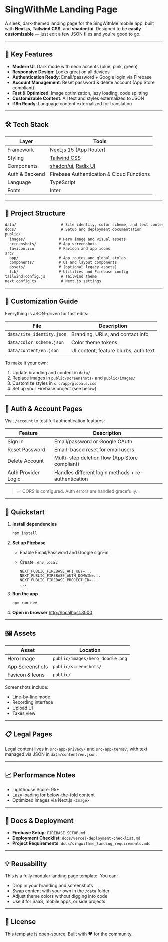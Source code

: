 # SingWithMe Landing Page

A sleek, dark-themed landing page for the SingWithMe mobile app, built with **Next.js**, **Tailwind CSS**, and **shadcn/ui**. Designed to be **easily customizable** — just edit a few JSON files and you're good to go.

---

## 🚀 Key Features

* **Modern UI**: Dark mode with neon accents (blue, pink, green)
* **Responsive Design**: Looks great on all devices
* **Authentication Ready**: Email/password + Google login via Firebase
* **Account Management**: Reset password & delete account (App Store compliant)
* **Fast & Optimized**: Image optimization, lazy loading, code splitting
* **Customizable Content**: All text and styles externalized to JSON
* **i18n Ready**: Language content externalized for translation

---

## 🛠️ Tech Stack

| Layer          | Tools                                                                     |
| -------------- | ------------------------------------------------------------------------- |
| Framework      | [Next.js 15](https://nextjs.org) (App Router)                             |
| Styling        | [Tailwind CSS](https://tailwindcss.com)                                   |
| Components     | [shadcn/ui](https://ui.shadcn.dev), [Radix UI](https://www.radix-ui.com/) |
| Auth & Backend | Firebase Authentication & Cloud Functions                                 |
| Language       | TypeScript                                                                |
| Fonts          | Inter                                                                     |

---

## 📁 Project Structure

```txt
data/                    # Site identity, color scheme, and text content
docs/                    # Setup and deployment documentation
public/
  images/               # Hero image and visual assets
  screenshots/          # App screenshots
  favicon.ico           # Favicon and app icons
src/
  app/                  # App routes and global styles
  components/           # UI and layout components
  assets/               # (optional legacy assets)
  lib/                  # Utilities and Firebase config
tailwind.config.js       # Tailwind theme
next.config.ts           # Next.js settings
```

---

## 🔧 Customization Guide

Everything is JSON-driven for fast edits:

| File                      | Description                           |
| ------------------------- | ------------------------------------- |
| `data/site_identity.json` | Branding, URLs, and contact info      |
| `data/color_scheme.json`  | Color theme tokens                    |
| `data/content/en.json`    | UI content, feature blurbs, auth text |

To make it your own:

1. Update branding and content in `data/`
2. Replace images in `public/screenshots/` and `public/images/`
3. Customize styles in `src/app/globals.css`
4. Set up your Firebase project (see below)

---

## 🔐 Auth & Account Pages

Visit `/account` to test full authentication features:

| Feature             | Description                                         |
| ------------------- | --------------------------------------------------- |
| Sign In             | Email/password or Google OAuth                      |
| Reset Password      | Email-based reset for email users                   |
| Delete Account      | Multi-step deletion flow (App Store compliant)      |
| Auth Provider Logic | Handles different login methods + re-authentication |

> ✅ CORS is configured. Auth errors are handled gracefully.

---

## 🚀 Quickstart

1. **Install dependencies**

   ```bash
   npm install
   ```

2. **Set up Firebase**

   * Enable Email/Password and Google sign-in
   * Create `.env.local`:

     ```env
     NEXT_PUBLIC_FIREBASE_API_KEY=...
     NEXT_PUBLIC_FIREBASE_AUTH_DOMAIN=...
     NEXT_PUBLIC_FIREBASE_PROJECT_ID=...
     ...
     ```

3. **Run the app**

   ```bash
   npm run dev
   ```

4. **Open in browser**
   [http://localhost:3000](http://localhost:3000)

---

## 🖼️ Assets

| Asset           | Location                        |
| --------------- | ------------------------------- |
| Hero Image      | `public/images/hero_doodle.png` |
| App Screenshots | `public/screenshots/`           |
| Favicon & Icons | `public/`                       |

Screenshots include:

* Line-by-line mode
* Recording interface
* Upload UI
* Takes view

---

## 📋 Legal Pages

Legal content lives in `src/app/privacy/` and `src/app/terms/`, with text managed via JSON in `data/content/en.json`.

---

## 📈 Performance Notes

* Lighthouse Score: 95+
* Lazy loading for below-the-fold content
* Optimized images via Next.js `<Image>`

---

## 🧪 Docs & Deployment

* **Firebase Setup**: `FIREBASE_SETUP.md`
* **Deployment Checklist**: `docs/vercel-deployment-checklist.md`
* **Project Requirements**: `docs/singwithme_landing_requirements.mdc`

---

## 💡 Reusability

This is a fully modular landing page template. You can:

* Drop in your branding and screenshots
* Swap content with your own in the `/data` folder
* Adjust theme colors without digging into code
* Use it for SaaS, mobile apps, or side projects

---

## 📄 License

This template is open-source. Built with ❤️ for the community.
